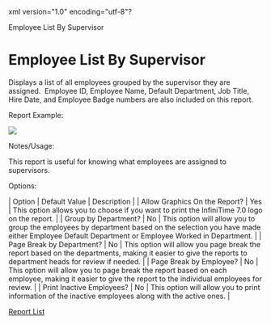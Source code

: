 xml version="1.0" encoding="utf-8"?





Employee List By Supervisor




# Employee List By Supervisor

Displays a list of all employees grouped by the supervisor they are assigned.  Employee ID, Employee Name, Default Department, Job Title, Hire Date, and Employee Badge numbers are also included on this report.

Report Example:

![](/img/Employee_List_With_Supervisors.gif)

Notes/Usage:

This report is useful for knowing what employees are assigned to supervisors.

Options:

| Option | Default Value | Description |
| Allow Graphics On the Report? | Yes | This option allows you to choose if you want to print the InfiniTime 7.0 logo on the report. |
| Group by Department? | No | This option will allow you to group the employees by department based on the selection you have made either Employee Default Department or Employee Worked in Department. |
| Page Break by Department? | No | This option will allow you page break the report based on the departments, making it easier to give the reports to department heads for review if needed. |
| Page Break by Employee? | No | This option will allow you to page break the report based on each employee, making it easier to give the report to the individual employees for review. |
| Print Inactive Employees? | No | This option will allow you to print information of the inactive employees along with the active ones. |

[Report List](../Report_List.md)